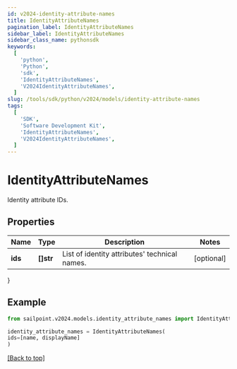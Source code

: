 ```yaml
---
id: v2024-identity-attribute-names
title: IdentityAttributeNames
pagination_label: IdentityAttributeNames
sidebar_label: IdentityAttributeNames
sidebar_class_name: pythonsdk
keywords:
  [
    'python',
    'Python',
    'sdk',
    'IdentityAttributeNames',
    'V2024IdentityAttributeNames',
  ]
slug: /tools/sdk/python/v2024/models/identity-attribute-names
tags:
  [
    'SDK',
    'Software Development Kit',
    'IdentityAttributeNames',
    'V2024IdentityAttributeNames',
  ]
---
```


# IdentityAttributeNames

Identity attribute IDs.

## Properties

| Name | Type | Description | Notes |
| --- | --- | --- | --- |
| **ids** | **[]str** | List of identity attributes' technical names. | [optional] |

}

## Example

```python
from sailpoint.v2024.models.identity_attribute_names import IdentityAttributeNames

identity_attribute_names = IdentityAttributeNames(
ids=[name, displayName]
)

```

[[Back to top]](#)
